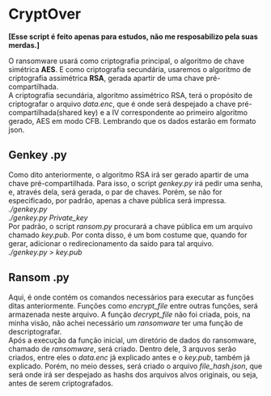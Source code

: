 # CryptOver
**[Esse script é feito apenas para estudos, não me resposabilizo pela suas merdas.]**

O ransomware usará como criptografia principal, o algoritmo de chave simétrica **AES**. E como criptografia secundária, usaremos o algoritmo de criptografia assimétrica **RSA**, gerada apartir de uma chave pré-compartilhada. <br>
  A criptografia secundária, algoritmo assimétrico RSA, terá o propósito de criptografar o arquivo *data.enc*, que é onde será despejado a chave pré-compartilhada(shared key) e a IV correspondente ao primeiro algoritmo gerado, AES em modo CFB. Lembrando que os dados estarão em formato json.
## Genkey .py
Como dito anteriormente, o algoritmo RSA irá ser gerado apartir de uma chave pré-compartilhada. Para isso, o script *genkey.py* irá pedir uma senha, e, através dela, será gerada, o par de chaves. Porém, se não for especificado, por padrão, apenas a chave pública será impressa. <br>
*./genkey.py  <br>* 
*./genkey.py Private_key* <br>
Por padrão, o script *ransom.py* procurará a chave pública em um arquivo chamado *key.pub*. Por conta disso, é um bom costume que, quando for gerar, adicionar o redirecionamento da saido para tal arquivo.<br>
*./genkey.py > key.pub*

## Ransom .py
Aqui, é onde contém os comandos necessários para executar as funções ditas anteriormente. Funções como *encrypt_file* entre outras funções, será armazenada neste arquivo. A função *decrypt_file* não foi criada, pois, na minha visão, não achei necessário um *ransomware* ter uma função de descriptografar.<br>
Após a execução da função inicial, um diretório de dados do ransomware, chamado de *ransomware*,  será criado. Dentro dele, 3 arquvos serão criados, entre eles o *data.enc* já explicado antes e o *key.pub*, também já explicado. Porém, no meio desses, será criado o arquivo *file_hash.json*, que será onde irá ser despejado as hashs dos arquivos alvos originais, ou seja, antes de serem criptografados. 
